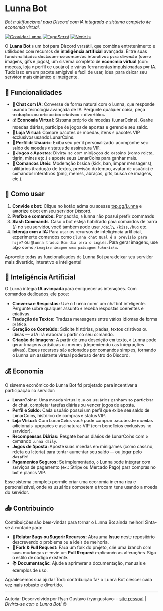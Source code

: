 # Lunna Bot

*Bot multifuncional para Discord com IA integrada e sistema completo de economia virtual.*

[![Convidar Lunna](https://img.shields.io/badge/Convidar%20Lunna-blue?style=for-the-badge\&logo=discord)](https://lunna.vercel.app) [![TypeScript](https://img.shields.io/badge/TypeScript-4.9-blue?style=for-the-badge\&logo=typescript)](https://www.typescriptlang.org/) [![Node.js](https://img.shields.io/badge/Node.js-18.x-green?style=for-the-badge\&logo=node.js)](https://nodejs.org/)

O **Lunna Bot** é um bot para Discord versátil, que combina entretenimento e utilidades com recursos de **inteligência artificial** avançada. Entre suas funcionalidades destacam-se comandos interativos para diversão (como imagens, gifs e jogos), um sistema completo de **economia virtual** (com moedas, loja e perfil de usuário) e várias ferramentas impulsionadas por IA. Tudo isso em um pacote amigável e fácil de usar, ideal para deixar seu servidor mais dinâmico e inteligente.

## 📌 Funcionalidades

* 🤖 **Chat com IA**: Converse de forma natural com o Lunna, que responde usando tecnologia avançada de IA. Pergunte qualquer coisa, peça traduções ou crie textos criativos e divertidos.
* 💰 **Economia Virtual**: Sistema próprio de moedas (LunarCoins). Ganhe moedas diárias, participe de jogos de apostas e gerencie seu saldo.
* 🛒 **Loja Virtual**: Compre pacotes de moedas, itens e pacotes VIP exclusivos usando LunarCoins.
* 👤 **Perfil de Usuário**: Exiba seu perfil personalizado, acompanhe seu saldo de moedas e status de assinatura VIP.
* 🎲 **Jogos e Apostas**: Divirta-se com minijogos de cassino (como roleta, tigrin, mines etc.) e aposte seus LunarCoins para ganhar mais.
* 🔧 **Comandos Úteis**: Moderação básica (kick, ban, limpar mensagens), utilitários (tradução de textos, previsão do tempo, avatar de usuário) e comandos interativos (ping, memes, abraços, gifs, busca de imagens, etc.).

## 🚀 Como usar

1. **Convide o bot:** Clique no botão acima ou acesse [top.gg/Lunna](https://top.gg/bot/1222333304028659792) e autorize o bot em seu servidor Discord.
2. **Prefixo e comandos:** Por padrão, a lunna não possui prefix commands
3. **Slash Commands:** Caso o bot esteja habilitado para comandos de barra (/) no seu servidor, você também pode usar `/daily`, `/kiss`, `/hug` etc.
4. **Interaja com a IA:** Para usar os recursos de inteligência artificial, experimente comandos como `@lunna chat Qual é a previsão para hoje?` ou `@lunna traduz Bom dia para o inglês`. Para gerar imagens, use algo como `/imagine imagem uma paisagem futurista`.

Aproveite todas as funcionalidades do Lunna Bot para deixar seu servidor mais divertido, interativo e inteligente!

## 🧠 Inteligência Artificial

O Lunna integra **IA avançada** para enriquecer as interações. Com comandos dedicados, ele pode:

* **Conversa e Respostas:** Use o Lunna como um chatbot inteligente. Pergunte sobre qualquer assunto e receba respostas coerentes e criativas.
* **Tradução de Textos:** Traduza mensagens entre vários idiomas de forma prática.
* **Geração de Conteúdo:** Solicite histórias, piadas, textos criativos ou ideias — a IA irá elaborar a partir do seu comando.
* **Criação de Imagens:** A partir de uma descrição em texto, o Lunna pode gerar imagens artísticas ou memes (dependendo das integrações ativas).
  Esses recursos são acionados por comandos simples, tornando o Lunna um assistente virtual poderoso dentro do Discord.

## 💰 Economia

O sistema econômico do Lunna Bot foi projetado para incentivar a participação no servidor:

* **LunarCoins:** Uma moeda virtual que os usuários ganham ao participar do chat, completar tarefas diárias ou vencer jogos de aposta.
* **Perfil e Saldo:** Cada usuário possui um perfil que exibe seu saldo de LunarCoins, histórico de compras e status VIP.
* **Loja Virtual:** Com LunarCoins você pode comprar pacotes de moedas adicionais, upgrades e assinaturas VIP (com benefícios exclusivos no servidor).
* **Recompensas Diárias:** Resgate bônus diários de LunarCoins com o comando `lunna daily`.
* **Jogos de Aposta:** Aposte suas moedas em minigames (como cassino, roleta ou loteria) para tentar aumentar seu saldo — ou jogar pelo desafio!
* **Pagamentos Seguros:** Se implementado, o Lunna pode integrar com serviços de pagamento (ex.: Stripe ou Mercado Pago) para compras no bot e planos VIP.

Esse sistema completo permite criar uma economia interna rica e personalizável, onde os usuários competem e trocam itens usando a moeda do servidor.

## 📥 Contribuindo

Contribuições são bem-vindas para tornar o Lunna Bot ainda melhor! Sinta-se à vontade para:

* 📣 **Relatar Bugs ou Sugerir Recursos:** Abra uma **Issue** neste repositório descrevendo o problema ou a ideia de melhoria.
* 🍴 **Fork & Pull Request:** Faça um fork do projeto, crie uma branch com suas mudanças e envie um **Pull Request** explicando as alterações. Siga o estilo de código existente.
* 📚 **Documentação:** Ajude a aprimorar a documentação, manuais e exemplos de uso.

Agradecemos sua ajuda! Toda contribuição faz o Lunna Bot crescer cada vez mais robusto e divertido.

---

Autoria: Desenvolvido por Ryan Gustavo (ryangustavo) – [site pessoal](https://ryangustavo.site/) | *Divirta-se com o Lunna Bot!* 😊
